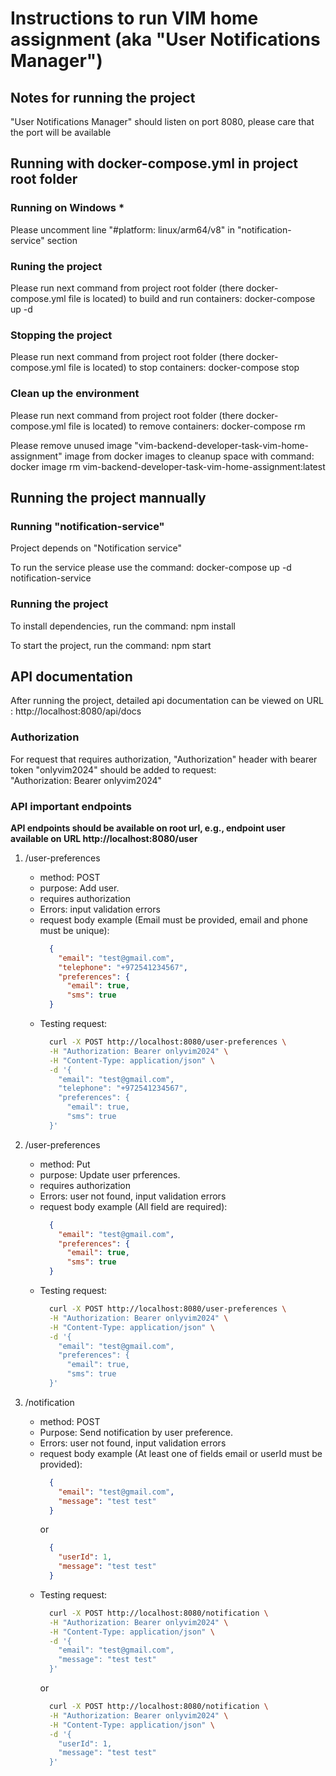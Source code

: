 # Instructions to run VIM home assignment (aka "User Notifications Manager")

## Notes for running the project
"User Notifications Manager" should listen on port 8080, please care that the port will be available

## Running with docker-compose.yml in project root folder

### Running on Windows *
Please uncomment line "#platform: linux/arm64/v8" in "notification-service"  section

### Runing the project
Please run next command from project root folder (there docker-compose.yml file is located) to build and run containers: docker-compose up -d

### Stopping the project 
Please run next command from project root folder (there docker-compose.yml file is located) to stop containers: docker-compose stop

### Clean up the environment
Please run next command from project root folder (there docker-compose.yml file is located) to remove containers: docker-compose rm

Please remove unused image "vim-backend-developer-task-vim-home-assignment" image from docker images to cleanup space with command: docker image rm vim-backend-developer-task-vim-home-assignment:latest


## Running the project mannually
### Running "notification-service"
Project depends on "Notification service"

To run the service please use the command: docker-compose up -d notification-service

### Running the project
To install dependencies, run the command: npm install

To start the project, run the command: npm start

## API documentation
After running the project, detailed api documentation can be viewed on URL : http://localhost:8080/api/docs

### Authorization
For request that requires authorization, "Authorization" header  with bearer token "onlyvim2024" should be added to request: <br />
"Authorization: Bearer onlyvim2024"

### API important endpoints
**API endpoints should be available on root url, e.g., endpoint user available on URL http://localhost:8080/user**

1. /user-preferences
   - method: POST
   - purpose: Add user.
   - requires authorization
   - Errors: input validation errors
   - request body example (Email must be provided, email and phone must be unique): 
      ```json
        {
          "email": "test@gmail.com",
          "telephone": "+972541234567",
          "preferences": {
            "email": true,
            "sms": true
        }
      ```
   - Testing request:
      ```bash
        curl -X POST http://localhost:8080/user-preferences \
        -H "Authorization: Bearer onlyvim2024" \
        -H "Content-Type: application/json" \
        -d '{
          "email": "test@gmail.com",
          "telephone": "+972541234567",
          "preferences": {
            "email": true,
            "sms": true
        }'
      ```

2. /user-preferences
   - method: Put
   - purpose: Update user prferences.
   - requires authorization
   - Errors: user not found, input validation errors
   - request body example (All field are required): 
      ```json
        {
          "email": "test@gmail.com",
          "preferences": {
            "email": true,
            "sms": true
        }
      ```
   - Testing request:
      ```bash
        curl -X POST http://localhost:8080/user-preferences \
        -H "Authorization: Bearer onlyvim2024" \
        -H "Content-Type: application/json" \
        -d '{
          "email": "test@gmail.com",
          "preferences": {
            "email": true,
            "sms": true
        }'
      ```

3. /notification
   - method: POST
   - Purpose: Send notification by user preference.
   - Errors: user not found, input validation errors
   - request body example (At least one of fields email or userId must be provided): 
      ```json
        {
          "email": "test@gmail.com",
          "message": "test test"
        }
      ```
      or
      ```json
        {
          "userId": 1,
          "message": "test test"
        }
      ```
   - Testing request:
      ```bash
        curl -X POST http://localhost:8080/notification \
        -H "Authorization: Bearer onlyvim2024" \
        -H "Content-Type: application/json" \
        -d '{
          "email": "test@gmail.com",
          "message": "test test"
        }'
      ```
      or
      ```bash
        curl -X POST http://localhost:8080/notification \
        -H "Authorization: Bearer onlyvim2024" \
        -H "Content-Type: application/json" \
        -d '{
          "userId": 1,
          "message": "test test"
        }'
      ```